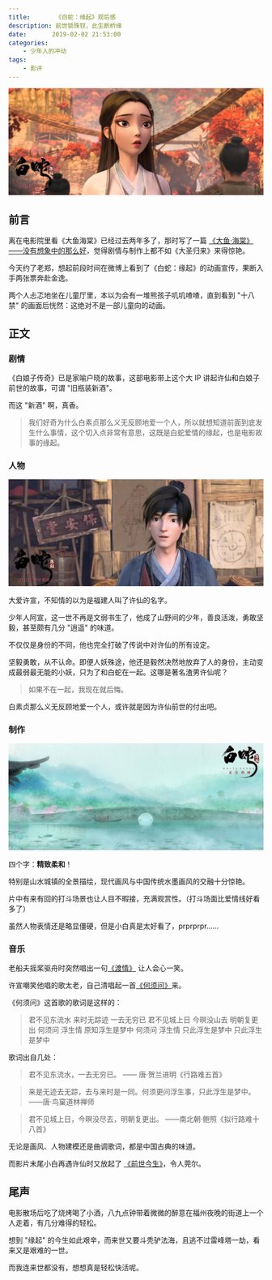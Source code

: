 ```yaml
---
title:       《白蛇：缘起》观后感
description: 前世锁珠钗，此生断桥缘
date:       2019-02-02 21:53:00
categories:
    - 少年人的冲动 
tags:
    - 影评
---
```


![](/img/in-post/white-snake/snake.jpeg)

## 前言

离在电影院里看《大鱼海棠》已经过去两年多了，那时写了一篇 [《大鱼·海棠》——没有想象中的那么好](/2016/07/07/2016-07-09-big-fish-and-chinese-flowering-crabapple/)，觉得剧情与制作上都不如《大圣归来》来得惊艳。

今天约了老郑，想起前段时间在微博上看到了《白蛇：缘起》的动画宣传，果断入手两张票奔赴金逸。

两个人忐忑地坐在儿童厅里，本以为会有一堆熊孩子叽叽喳喳，直到看到 "十八禁" 的画面后恍然：这绝对不是一部儿童向的动画。

## 正文

### 剧情

《白娘子传奇》已是家喻户晓的故事，这部电影带上这个大 IP 讲起许仙和白娘子前世的故事，可谓 "旧瓶装新酒"。

而这 "新酒" 啊，真香。

> 我们好奇为什么白素贞那么义无反顾地爱一个人，所以就想知道前面到底发生什么事情，这个切入点非常有意思，这既是白蛇爱情的缘起，也是电影故事的缘起。

### 人物

![](/img/in-post/white-snake/xuan.jpeg)

大爱许宣，不知情的以为是福建人叫了许仙的名字。

少年人阿宣，这一世不再是文弱书生了，他成了山野间的少年，善良活泼，勇敢坚毅，甚至颇有几分 "逍遥" 的味道。

不仅仅是身份的不同，他也完全打破了传说中对许仙的所有设定。

坚毅勇敢，从不认命。即便人妖殊途，他还是毅然决然地放弃了人的身份，主动变成最弱最无能的小妖，只为了和白蛇在一起。这哪是著名渣男许仙呢？

> 如果不在一起，我现在就后悔。

白素贞那么义无反顾地爱一个人，或许就是因为许仙前世的付出吧。

### 制作

![](/img/in-post/white-snake/river.jpeg)

四个字：**精致柔和**！

特别是山水城镇的全景描绘，现代画风与中国传统水墨画风的交融十分惊艳。

片中有来有回的打斗场景也让人目不暇接，充满观赏性。（打斗场面比爱情线好看多了）

虽然人物表情还是略显僵硬，但是小白真是太好看了，prprprpr……

### 音乐

老船夫摇桨驱舟时突然唱出一句[《渡情》](https://music.163.com/song?id=201487&userid=53623203) 让人会心一笑。

许宣嘲笑他唱的歌太老，自己清唱起一首[《何须问》](https://music.163.com/song?id=1342466454&userid=53623203)来。

《何须问》这首歌的歌词是这样的：

> 君不见东流水
> 来时无踪迹 一去无穷已
> 君不见城上日
> 今暝没山去 明朝复更出
> 何须问 浮生情
> 原知浮生是梦中
> 何须问 浮生情
> 只此浮生是梦中
> 只此浮生是梦中

歌词出自几处：

> 君不见东流水，一去无穷已。
> —— 唐·贺兰进明《行路难五首》

> 来是无迹去无踪，去与来时是一同。何须更问浮生事，只此浮生是梦中。
> ——唐·鸟窠道林禅师

> 君不见城上日，今暝没尽去，明朝复更出。
> ——南北朝·鲍照《拟行路难十八首》

无论是画风、人物建模还是曲调歌词，都是中国古典的味道。

而影片末尾小白再遇许仙时又放起了 [《前世今生》](https://music.163.com/song?id=201489&userid=53623203)，令人莞尔。
  
## 尾声

电影散场后吃了烧烤喝了小酒，八九点钟带着微微的醉意在福州夜晚的街道上一个人走着，有几分难得的轻松。

想到 "缘起" 的今生如此艰辛，而来世又要斗秃驴法海，且逃不过雷峰塔一劫，看来又是艰难的一世。

而我连来世都没有，想想真是轻松快活呢。